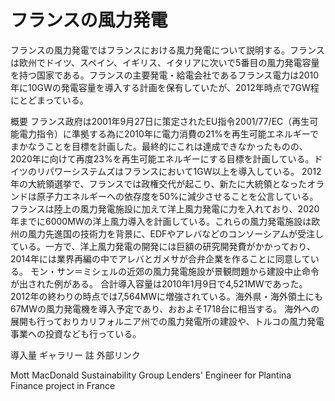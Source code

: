 # フランスの風力発電

フランスの風力発電ではフランスにおける風力発電について説明する。フランスは欧州でドイツ、スペイン、イギリス、イタリアに次いで5番目の風力発電容量を持つ国家である。フランスの主要発電・給電会社であるフランス電力は2010年に10GWの発電容量を導入する計画を保有していたが、2012年時点で7GW程にとどまっている。

概要
フランス政府は2001年9月27日に策定されたEU指令2001/77/EC（再生可能電力指令）に準拠する為に2010年に電力消費の21%を再生可能エネルギーでまかなうことを目標を計画した。最終的にこれは達成できなかったものの、2020年に向けて再度23%を再生可能エネルギーにする目標を計画している。ドイツのリパワーシステムズはフランスにおいて1GW以上を導入している。
2012年の大統領選挙で、フランスでは政権交代が起こり、新たに大統領となったオランドは原子力エネルギーへの依存度を50%に減少させることを公言している。
フランスは陸上の風力発電施設に加えて洋上風力発電に力を入れており、2020年までに6000MWの洋上風力導入を計画している。これらの風力発電施設は欧州の風力先進国の技術力を背景に、EDFやアレバなどのコンソーシアムが受注している。一方で、洋上風力発電の開発には巨額の研究開発費がかかっており、2014年には業界再編の中でアレバとガメサが合弁企業を作ることに同意している。
モン・サン＝ミシェルの近郊の風力発電施設が景観問題から建設中止命令が出された例がある。
合計導入容量は2010年1月9日で4,521MWであった。2012年の終わりの時点では7,564MWに増強されている。海外県・海外領土にも67MWの風力発電機を導入予定であり、おおよそ1718台に相当する。
海外への展開も行っておりカリフォルニア州での風力発電所の建設や、トルコの風力発電事業への投資なども行っている。

導入量
ギャラリー
註
外部リンク

Mott MacDonald Sustainability Group Lenders' Engineer for Plantina Finance project in France